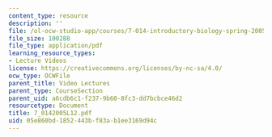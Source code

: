```yaml
---
content_type: resource
description: ''
file: /ol-ocw-studio-app/courses/7-014-introductory-biology-spring-2005/05e860bd1852443bf83ab1ee3169d94c_7_0142005L12.pdf
file_size: 100288
file_type: application/pdf
learning_resource_types:
- Lecture Videos
license: https://creativecommons.org/licenses/by-nc-sa/4.0/
ocw_type: OCWFile
parent_title: Video Lectures
parent_type: CourseSection
parent_uid: a6cdb6c1-f237-9b60-8fc3-dd7bcbce46d2
resourcetype: Document
title: 7_0142005L12.pdf
uid: 05e860bd-1852-443b-f83a-b1ee3169d94c
---
```


